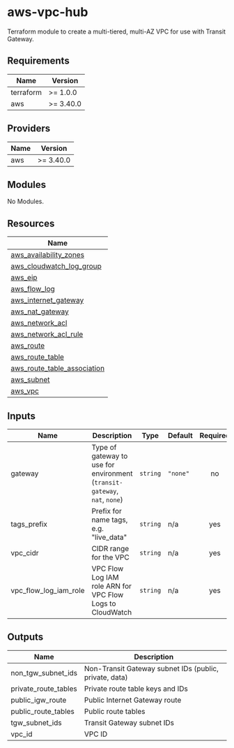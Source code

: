# aws-vpc-hub

Terraform module to create a multi-tiered, multi-AZ VPC for use with Transit
Gateway.

## Requirements

| Name      | Version   |
| --------- | --------- |
| terraform | >= 1.0.0  |
| aws       | >= 3.40.0 |

## Providers

| Name | Version   |
| ---- | --------- |
| aws  | >= 3.40.0 |

## Modules

No Modules.

## Resources

| Name                                                                                                                               |
| ---------------------------------------------------------------------------------------------------------------------------------- |
| [aws_availability_zones](https://registry.terraform.io/providers/hashicorp/aws/latest/docs/data-sources/availability_zones)        |
| [aws_cloudwatch_log_group](https://registry.terraform.io/providers/hashicorp/aws/latest/docs/resources/cloudwatch_log_group)       |
| [aws_eip](https://registry.terraform.io/providers/hashicorp/aws/latest/docs/resources/eip)                                         |
| [aws_flow_log](https://registry.terraform.io/providers/hashicorp/aws/latest/docs/resources/flow_log)                               |
| [aws_internet_gateway](https://registry.terraform.io/providers/hashicorp/aws/latest/docs/resources/internet_gateway)               |
| [aws_nat_gateway](https://registry.terraform.io/providers/hashicorp/aws/latest/docs/resources/nat_gateway)                         |
| [aws_network_acl](https://registry.terraform.io/providers/hashicorp/aws/latest/docs/resources/network_acl)                         |
| [aws_network_acl_rule](https://registry.terraform.io/providers/hashicorp/aws/latest/docs/resources/network_acl_rule)               |
| [aws_route](https://registry.terraform.io/providers/hashicorp/aws/latest/docs/resources/route)                                     |
| [aws_route_table](https://registry.terraform.io/providers/hashicorp/aws/latest/docs/resources/route_table)                         |
| [aws_route_table_association](https://registry.terraform.io/providers/hashicorp/aws/latest/docs/resources/route_table_association) |
| [aws_subnet](https://registry.terraform.io/providers/hashicorp/aws/latest/docs/resources/subnet)                                   |
| [aws_vpc](https://registry.terraform.io/providers/hashicorp/aws/latest/docs/resources/vpc)                                         |

## Inputs

| Name                  | Description                                                               | Type     | Default  | Required |
| --------------------- | ------------------------------------------------------------------------- | -------- | -------- | :------: |
| gateway               | Type of gateway to use for environment (`transit-gateway`, `nat`, `none`) | `string` | `"none"` |    no    |
| tags_prefix           | Prefix for name tags, e.g. "live_data"                                    | `string` | n/a      |   yes    |
| vpc_cidr              | CIDR range for the VPC                                                    | `string` | n/a      |   yes    |
| vpc_flow_log_iam_role | VPC Flow Log IAM role ARN for VPC Flow Logs to CloudWatch                 | `string` | n/a      |   yes    |

## Outputs

| Name                 | Description                                            |
| -------------------- | ------------------------------------------------------ |
| non_tgw_subnet_ids   | Non-Transit Gateway subnet IDs (public, private, data) |
| private_route_tables | Private route table keys and IDs                       |
| public_igw_route     | Public Internet Gateway route                          |
| public_route_tables  | Public route tables                                    |
| tgw_subnet_ids       | Transit Gateway subnet IDs                             |
| vpc_id               | VPC ID                                                 |
